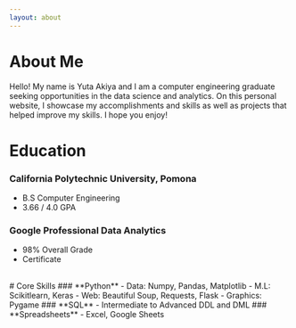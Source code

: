```yaml
---
layout: about 
---
```


# About Me
Hello! My name is Yuta Akiya and I am a computer engineering graduate seeking opportunities in the data science and analytics. 
On this personal website, I showcase my accomplishments and skills as well as projects that helped improve my skills. I hope you enjoy!
<br>
# Education
### **California Polytechnic University, Pomona**
- B.S Computer Engineering
- 3.66 / 4.0 GPA    
### **Google Professional Data Analytics**
- 98% Overall Grade
- Certificate
<br>
# Core Skills
### **Python**
- Data: Numpy, Pandas, Matplotlib
- M.L: Scikitlearn, Keras
- Web: Beautiful Soup, Requests, Flask
- Graphics: Pygame
### **SQL**  
- Intermediate to Advanced DDL and DML
### **Spreadsheets**
- Excel, Google Sheets
